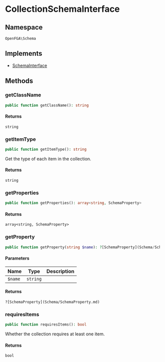 # CollectionSchemaInterface


## Namespace
`OpenFGA\Schema`

## Implements
* [SchemaInterface](Schema/SchemaInterface.md)



## Methods
### getClassName


```php
public function getClassName(): string
```



#### Returns
`string`

### getItemType


```php
public function getItemType(): string
```

Get the type of each item in the collection.


#### Returns
`string`

### getProperties


```php
public function getProperties(): array<string, SchemaProperty>
```



#### Returns
`array<string, SchemaProperty>`

### getProperty


```php
public function getProperty(string $name): ?[SchemaProperty](Schema/SchemaProperty.md)
```


#### Parameters
| Name | Type | Description |
|------|------|-------------|
| `$name` | `string` |  |

#### Returns
`?[SchemaProperty](Schema/SchemaProperty.md)`

### requiresItems


```php
public function requiresItems(): bool
```

Whether the collection requires at least one item.


#### Returns
`bool`

